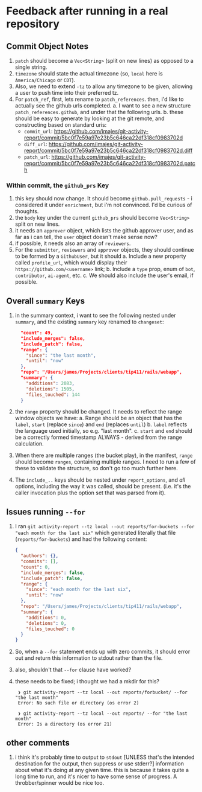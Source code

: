 # Feedback after running in a real repository

## Commit Object Notes

1. `patch` should become a `Vec<String>` (split on new lines) as opposed to a single string.
2. `timezone` should state the actual timezone (so, `local` here is `America/Chicago` or `CDT`).
3. Also, we need to extend `-tz` to allow any timezone to be given, allowing a user to push time into their preferred tz.
4. For `patch_ref`, first, lets rename to `patch_references`. then, i'd like to actually see the github urls completed.
   a. I want to see a new structure `patch_references.github`, and under that the following urls.
   b. these should be easy to generate by looking at the git remote, and constructing based on standard uris:
   - `commit_url`: <https://github.com/imajes/git-activity-report/commit/5bc0f7e59a97e23b5c646ca22df318cf0983702d>
   - `diff_url`: <https://github.com/imajes/git-activity-report/commit/5bc0f7e59a97e23b5c646ca22df318cf0983702d.diff>
   - `patch_url`: <https://github.com/imajes/git-activity-report/commit/5bc0f7e59a97e23b5c646ca22df318cf0983702d.patch>

### Within commit, the `github_prs` Key

1. this key should now change. It should become `github.pull_requests` - i considered it under `enrichment`, but i'm not convinced. I'd be curious of thoughts.
2. the `body` key under the current `github_prs` should become `Vec<String>` split on new lines.
3. it needs an `approver` object, which lists the github approver user, and as far as i can tell, the `user` object doesn't make sense now?
4. if possible, it needs also an array of `reviewers`.
5. For the `submitter`, `reviewers` and `approver` objects, they should continue to be formed by a `GithubUser`, but it should
   a. Include a new property called `profile_url`, which would display their `https://github.com/<username>` link;
   b. Include a `type` prop, enum of `bot`, `contributor`, `ai-agent`, etc.
   c. We should also include the user's email, if possible.

## Overall `summary` Keys

1. in the summary context, i want to see the following nested under `summary`, and the existing `summary` key renamed to `changeset`:

   ```json
     "count": 49,
     "include_merges": false,
     "include_patch": false,
     "range": {
       "since": "the last month",
       "until": "now"
     },
     "repo": "/Users/james/Projects/clients/tip411/rails/webapp",
     "summary": {
       "additions": 2083,
       "deletions": 1505,
       "files_touched": 144
     }
   ```

2. the `range` property should be changed. It needs to reflect the range window objects we have:
   a. Range should be an object that has the `label`, `start` (replace `since`) and `end` (replaces `until`)
   b. `label` reflects the language used initially, so e.g. "last month".
   c. `start` and `end` should be a correctly formed timestamp ALWAYS - derived from the range calculation.

3. When there are multiple ranges (the bucket play), in the manifest, `range` should become `ranges`, containing multiple ranges. I need to run a few of these to validate the structure, so don't go too much further here.
4. The `include_..` keys should be nested under `report_options`, and _all_ options, including the way it was called, should be present. (i.e. it's the caller invocation plus the option set that was parsed from it).

## Issues running `--for`

1. I ran `git activity-report --tz local --out reports/for-buckets --for "each month for the last six"` which generated literally that file (`reports/for-buckets`) and had the following content:

   ```json
   {
     "authors": {},
     "commits": [],
     "count": 0,
     "include_merges": false,
     "include_patch": false,
     "range": {
       "since": "each month for the last six",
       "until": "now"
     },
     "repo": "/Users/james/Projects/clients/tip411/rails/webapp",
     "summary": {
       "additions": 0,
       "deletions": 0,
       "files_touched": 0
     }
   }
   ```

2. So, when a `--for` statement ends up with zero commits, it should error out and return this information to stdout rather than the file.
3. also, shouldn't that `--for` clause have worked?
4. these needs to be fixed; i thought we had a mkdir for this?

   ```shell
    ❯ git activity-report --tz local --out reports/forbucket/ --for "the last month"
    Error: No such file or directory (os error 2)

    ❯ git activity-report --tz local --out reports/ --for "the last month"
    Error: Is a directory (os error 21)
   ```

## other comments

1. i think it's probably time to output to `stdout` [UNLESS that's the intended destination for the output, then suppress or use stderr?] information about what it's doing at any given time. this is because it takes quite a long time to run, and it's nicer to have some sense of progress. A throbber/spinner would be nice too.
